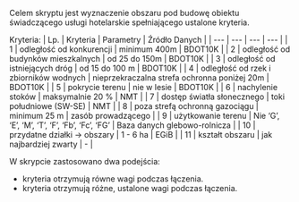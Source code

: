 Celem skryptu jest wyznaczenie obszaru pod budowę obiektu świadczącego usługi hotelarskie spełniającego 
ustalone kryteria.

Kryteria:
| Lp. | Kryteria | Parametry | Źródło Danych |
| --- | --- | --- | --- |
| 1 | odległość od konkurencji | minimum 400m | BDOT10K |
| 2 | odległość od budynków mieszkalnych | od 25 do 150m | BDOT10K |
| 3 | odległość od istniejących dróg | od 15 do 100 m | BDOT10K |
| 4 | odległość od rzek i zbiorników wodnych | nieprzekraczalna strefa ochronna poniżej 20m | BDOT10K |
| 5 | pokrycie terenu | nie w lesie | BDOT10K |
| 6 | nachylenie stoków | maksymalnie 20 % | NMT |
| 7 | dostęp światła słonecznego | toki południowe (SW-SE) | NMT |
| 8 | poza strefą ochronną gazociągu | minimum 25 m | zasób prowadzącego |
| 9 | użytkowanie terenu | Nie ‘G’, ‘E’, ‘M’, ‘T’, ‘F’, ‘Fb’, ‘Fc’, ‘FG’ | Baza danych glebowo-rolnicza |
| 10 | przydatne działki → obszary | 1 - 6 ha | EGiB |
| 11 | kształt obszaru | jak najbardziej zwarty | - |

W skrypcie zastosowano dwa podejścia:
- kryteria otrzymują równe wagi podczas łączenia.
- kryteria otrzymują różne, ustalone wagi podczas łączenia.
